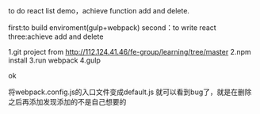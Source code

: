 ﻿
﻿to do react list demo，achieve function add and delete.

first:to build enviroment(gulp+webpack)
second：to write react
three:achieve add and delete


1.git project from http://112.124.41.46/fe-group/learning/tree/master
2.npm install
3.run webpack
4.gulp


ok 

将webpack.config.js的入口文件变成default.js 就可以看到bug了，就是在删除之后再添加发现添加的不是自己想要的
